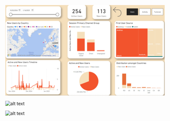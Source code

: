 
![alt text](https://github.com/tibr39/marketing_webstie_dashboard/blob/main/2.png) 



![alt text]((https://github.com/tibr39/marketing_webstie_dashboard/blob/main/image.png)) 


![alt text]((https://github.com/tibr39/marketing_webstie_dashboard/blob/main/3.png))
